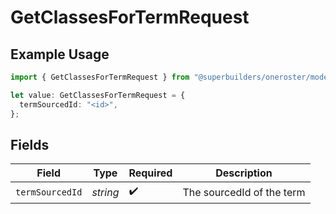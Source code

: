# GetClassesForTermRequest

## Example Usage

```typescript
import { GetClassesForTermRequest } from "@superbuilders/oneroster/models/operations";

let value: GetClassesForTermRequest = {
  termSourcedId: "<id>",
};
```

## Fields

| Field                     | Type                      | Required                  | Description               |
| ------------------------- | ------------------------- | ------------------------- | ------------------------- |
| `termSourcedId`           | *string*                  | :heavy_check_mark:        | The sourcedId of the term |